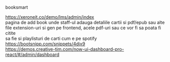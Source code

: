 booksmart

https://xeroneit.co/demo/lms/admin/index <br>
pagina de add book unde staff-ul adauga detaliile cartii si pdf/epub sau alte file extension-uri si gen pe frontend, acele pdf-uri sau ce vor fi sa poata fi citite<br>
sa fie si playlisturi de carti cum e pe spotify<br>
https://bootsnipp.com/snippets/4djx9<br>
https://demos.creative-tim.com/now-ui-dashboard-pro-react/#/admin/dashboard
